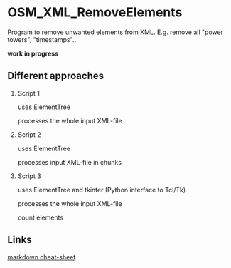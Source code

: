# OSM_XML_RemoveElements
Program to remove unwanted elements from XML. E.g. remove all "power towers", "timestamps"...

**work in progress**

## Different approaches

1. Script 1

    uses ElementTree

    processes the whole input XML-file

2. Script 2

    uses ElementTree

    processes input XML-file in chunks


3. Script 3

    uses ElementTree and tkinter (Python interface to Tcl/Tk)

    processes the whole input XML-file

    count elements


## Links
[markdown cheat-sheet](https://www.markdownguide.org/cheat-sheet/)

